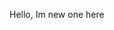 Hello, Im new one here

<!---
carlosutahzz346/carlosutahzz346 is a ✨ special ✨ repository because its `README.md` (this file) appears on your GitHub profile.
You can click the Preview link to take a look at your changes.
--->
